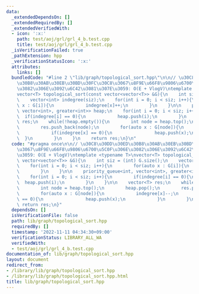 ```yaml
---
data:
  _extendedDependsOn: []
  _extendedRequiredBy: []
  _extendedVerifiedWith:
  - icon: ':x:'
    path: test/aoj/grl/grl_4_b.test.cpp
    title: test/aoj/grl/grl_4_b.test.cpp
  _isVerificationFailed: true
  _pathExtension: hpp
  _verificationStatusIcon: ':x:'
  attributes:
    links: []
  bundledCode: "#line 2 \"lib/graph/topological_sort.hpp\"\n\n// \u30C8\u30DD\u30ED\
    \u30B8\u30AB\u30EB\u30BD\u30FC\u30C8\u3067\u8F9E\u66F8\u9806\u6700\u5C0F\u306E\
    \u3082\u306E\u3092\u6C42\u3081\u307E\u3059: O(E + VlogV)\ntemplate <typename T>\n\
    vector<T> topological_sort(const vector<vector<T>> &G){\n    int siz = (int) G.size();\n\
    \    vector<int> indegree(siz);\n    for(int i = 0; i < siz; i++){\n        for(auto\
    \ x : G[i]){\n            indegree[x]++;\n        }\n    }\n\n    priority_queue<int,\
    \ vector<int>, greater<int>> heap;\n    for(int i = 0; i < siz; i++){\n      \
    \  if(indegree[i] == 0){\n            heap.push(i);\n        }\n    }\n\n    vector<T>\
    \ res;\n    while(!heap.empty()){\n        int node = heap.top();\n        heap.pop();\n\
    \        res.push_back(node);\n        for(auto x : G[node]){\n            indegree[x]--;\n\
    \            if(indegree[x] == 0){\n                heap.push(x);\n          \
    \  }\n        }\n    }\n    return res;\n}\n"
  code: "#pragma once\n\n// \u30C8\u30DD\u30ED\u30B8\u30AB\u30EB\u30BD\u30FC\u30C8\
    \u3067\u8F9E\u66F8\u9806\u6700\u5C0F\u306E\u3082\u306E\u3092\u6C42\u3081\u307E\
    \u3059: O(E + VlogV)\ntemplate <typename T>\nvector<T> topological_sort(const\
    \ vector<vector<T>> &G){\n    int siz = (int) G.size();\n    vector<int> indegree(siz);\n\
    \    for(int i = 0; i < siz; i++){\n        for(auto x : G[i]){\n            indegree[x]++;\n\
    \        }\n    }\n\n    priority_queue<int, vector<int>, greater<int>> heap;\n\
    \    for(int i = 0; i < siz; i++){\n        if(indegree[i] == 0){\n          \
    \  heap.push(i);\n        }\n    }\n\n    vector<T> res;\n    while(!heap.empty()){\n\
    \        int node = heap.top();\n        heap.pop();\n        res.push_back(node);\n\
    \        for(auto x : G[node]){\n            indegree[x]--;\n            if(indegree[x]\
    \ == 0){\n                heap.push(x);\n            }\n        }\n    }\n   \
    \ return res;\n}"
  dependsOn: []
  isVerificationFile: false
  path: lib/graph/topological_sort.hpp
  requiredBy: []
  timestamp: '2022-11-11 04:34:30+09:00'
  verificationStatus: LIBRARY_ALL_WA
  verifiedWith:
  - test/aoj/grl/grl_4_b.test.cpp
documentation_of: lib/graph/topological_sort.hpp
layout: document
redirect_from:
- /library/lib/graph/topological_sort.hpp
- /library/lib/graph/topological_sort.hpp.html
title: lib/graph/topological_sort.hpp
---
```

